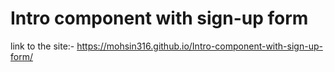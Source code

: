 # Intro component with sign-up form


link to the site:- https://mohsin316.github.io/Intro-component-with-sign-up-form/
